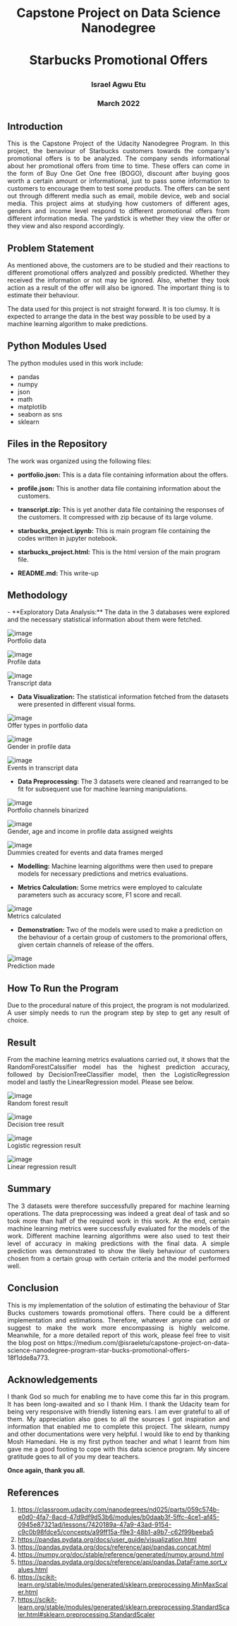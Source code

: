 <h1><p align="center">Capstone Project on Data Science Nanodegree</p></h1>
<h1><p align="center">Starbucks Promotional Offers</p></h1>
<h3><p align="center">Israel Agwu Etu</p></h1>
<h3><p align="center">March 2022</p></h1>

## Introduction
<p align="justify">
This is the Capstone Project of the Udacity Nanodegree Program. In this project, the benaviour of Starbucks customers towards the company's promotional offers is to be analyzed. The company sends informational about her promotional offers from time to time. These offers can come in the form of Buy One Get One free (BOGO), discount after buying goos worth a certain amount or informational, just to pass some information to customers to encourage them to test some products. The offers can be sent out through different media such as email, mobile device, web and social media. This project aims at studying how customers of different ages, genders and income level respond to different promotional offers from different information media. The yardstick is whether they view the offer or they view and also respond accordingly.
</p>

## Problem Statement
<p align="justify">
As mentioned above, the customers are to be studied and their reactions to different promotional offers analyzed and possibly predicted. Whether they received the information or not may be ignored. Also, whether they took action as a result of the offer will also be ignored. The important thing is to estimate their behaviour.
  
The data used for this project is not straight forward. It is too clumsy. It is expected to arrange the data in the best way possible to be used by a machine learning algorithm to make predictions.
</p>

## Python Modules Used
The python modules used in this work include:<br>
- pandas<br>
- numpy<br>
- json<br>
- math<br>
- matplotlib<br>
- seaborn as sns<br>
- sklearn<br>

## Files in the Repository
The work was organized using the following files:

- **portfolio.json:** This is a data file containing information about the offers.

- **profile.json:** This is another data file containing information about the customers.

- **transcript.zip:** This is yet another data file containing the responses of the customers. It compressed with zip because of its large volume.

- **starbucks_project.ipynb:** This is main program file containing the codes written in jupyter notebook.

- **starbucks_project.html:** This is the html version of the main program file.

- **README.md:** This write-up

## Methodology
<p align="justify">
- **Exploratory Data Analysis:** The data in the 3 databases were explored and the necessary statistical information about them were fetched.
  
![image](https://user-images.githubusercontent.com/44449730/158555409-d1fbc50e-1406-40f8-8917-1ab5af41c029.png)<br>
Portfolio data

![image](https://user-images.githubusercontent.com/44449730/158560307-ac7cd1c0-2524-40ad-86f3-ed81f6f0ec0d.png)<br>
Profile data
  
![image](https://user-images.githubusercontent.com/44449730/158560460-bb40678e-5de9-44b5-948e-979bdb72ec82.png)<br>
Transcript data

- **Data Visualization:** The statistical information fetched from the datasets were presented in different visual forms.

![image](https://user-images.githubusercontent.com/44449730/158560759-71772331-69b1-46c7-98b5-fd0d580fbd56.png)<br>
Offer types in portfolio data
  
![image](https://user-images.githubusercontent.com/44449730/158561240-3b5f010b-297b-4bad-889a-c061516fcd2c.png)<br>
Gender in profile data

![image](https://user-images.githubusercontent.com/44449730/158561434-c8731ac8-8b1e-4907-aa9e-13a956daf6ea.png)<br>
Events in transcript data

- **Data Preprocessing:** The 3 datasets were cleaned and rearranged to be fit for subsequent use for machine learning manipulations.
  
![image](https://user-images.githubusercontent.com/44449730/158561696-a0bd7a85-0804-4c1a-8245-7b0de1ac489f.png)<br>
Portfolio channels binarized
  
![image](https://user-images.githubusercontent.com/44449730/158561963-daa9de7d-abe8-4144-8fa7-f375455ff061.png)<br>
Gender, age and income in profile data assigned weights
  
![image](https://user-images.githubusercontent.com/44449730/158563788-908a634a-349b-4ec2-8fe8-891e9ec53cf7.png)<br>
Dummies created for events and data frames merged

- **Modelling:** Machine learning algorithms were then used to prepare models for necessary predictions and metrics evaluations.
    
- **Metrics Calculation:** Some metrics were employed to calculate parameters such as accuracy score, F1 score and recall.
  
![image](https://user-images.githubusercontent.com/44449730/158564096-0e6fd457-7030-45ac-9ebb-7d8783e3c5e9.png)<br>
Metrics calculated
  
- **Demonstration:** Two of the models were used to make a prediction on the behaviour of a certain group of customers to the promorional offers, given certain channels of release of the offers.
  
![image](https://user-images.githubusercontent.com/44449730/158564380-acb50c44-bd98-491b-8659-650e122c655f.png)<br>
Prediction made
</p>

## How To Run the Program
<p align="justify">
Due to the procedural nature of this project, the program is not modularized. A user simply needs to run the program step by step to get any result of choice.
</p>

## Result
<p align="justify">
From the machine learning metrics evaluations carried out, it shows that the RandomForestCalssifier model has the highest prediction accuracy, followed by DecisionTreeClassifier model, then the LogisticRegression model and lastly the LinearRegression model. Please see below.
  
![image](https://user-images.githubusercontent.com/44449730/158571016-9d74195e-ded1-4187-8316-f5801da4366c.png)<br>
Random forest result
  
![image](https://user-images.githubusercontent.com/44449730/158571408-a561f7bd-a645-4e46-b689-83471412452d.png)<br>
Decision tree result
  
![image](https://user-images.githubusercontent.com/44449730/158571531-cf3b011c-c119-4cc7-aaf6-071f66bf6571.png)<br>
Logistic regression result
  
![image](https://user-images.githubusercontent.com/44449730/158571650-ac9f265d-cb86-464b-93bd-c0fb0952ecbf.png)<br>
Linear regression result
</p>

## Summary
<p align="justify">
The 3 datasets were therefore successfully prepared for machine learning operations. The data preprocessing was indeed a great deal of task and so took more than half of the required work in this work. At the end, certain machine learning metrics were successfully evaluated for the models of the work. Different machine learning algorithms were also  used to test their level of accuracy in making predictions with the final data. A simple prediction was demonstrated to show the likely behaviour of customers chosen from a certain group with certain criteria and the model performed well.
</p>

## Conclusion
<p align="justify">
This is my implementation of the solution of estimating the behaviour of Star Bucks customers towards promotional offers. There could be a different implementation and estimations. Therefore, whatever anyone can add or suggest to make the work more encompassing is highly welcome. Meanwhile, for a more detailed report of this work, please feel free to visit the blog post on https://medium.com/@israeletu/capstone-project-on-data-science-nanodegree-program-star-bucks-promotional-offers-18f1dde8a773.
</p>

## Acknowledgements
<p align="justify">
I thank God so much for enabling me to have come this far in this program. It has been long-awaited and so I thank Him.
I thank the Udacity team for being very responsive with friendly listening ears. I am ever grateful to all of them.
My appreciation also goes to all the sources I got inspiration and information that enabled me to complete this project. The sklearn, numpy and other documentations were very helpful.
I would like to end by thanking Mosh Hamedani. He is my first python teacher and what I learnt from him gave me a good footing to cope with this data science program. My sincere gratitude goes to all of you my dear teachers.
  
**Once again, thank you all.**
</p>

## References
1. https://classroom.udacity.com/nanodegrees/nd025/parts/059c574b-e0d0-4fa7-8acd-47d9df9d53b6/modules/b0daab3f-5ffc-4ce1-af45-0945e87321ad/lessons/7420189a-47a9-43ad-9154-c9c0b98fdce5/concepts/a99ff15a-f9e3-48b1-a9b7-c62f99beeba5
2. https://pandas.pydata.org/docs/user_guide/visualization.html
3. https://pandas.pydata.org/docs/reference/api/pandas.concat.html
4. https://numpy.org/doc/stable/reference/generated/numpy.around.html
5. https://pandas.pydata.org/docs/reference/api/pandas.DataFrame.sort_values.html
6. https://scikit-learn.org/stable/modules/generated/sklearn.preprocessing.MinMaxScaler.html
7. https://scikit-learn.org/stable/modules/generated/sklearn.preprocessing.StandardScaler.html#sklearn.preprocessing.StandardScaler

